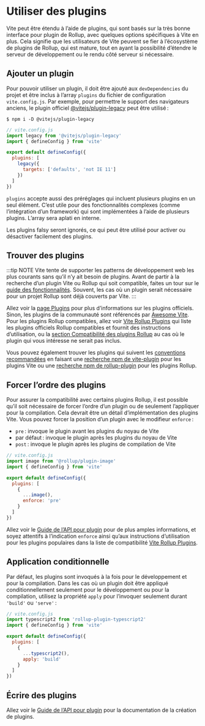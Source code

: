 # Utiliser des plugins

Vite peut être étendu à l’aide de plugins, qui sont basés sur la très bonne interface pour plugin de Rollup, avec quelques options spécifiques à Vite en plus. Cela signifie que les utilisateurs de Vite peuvent se fier à l’écosystème de plugins de Rollup, qui est mature, tout en ayant la possibilité d’étendre le serveur de développement ou le rendu côté serveur si nécessaire.

## Ajouter un plugin

Pour pouvoir utiliser un plugin, il doit être ajouté aux `devDependencies` du projet et être inclus à l’array `plugins` du fichier de configuration `vite.config.js`. Par exemple, pour permettre le support des navigateurs anciens, le plugin officiel [@vitejs/plugin-legacy](https://github.com/vitejs/vite/tree/main/packages/plugin-legacy) peut être utilisé :

```
$ npm i -D @vitejs/plugin-legacy
```

```js
// vite.config.js
import legacy from '@vitejs/plugin-legacy'
import { defineConfig } from 'vite'

export default defineConfig({
  plugins: [
    legacy({
      targets: ['defaults', 'not IE 11']
    })
  ]
})
```

`plugins` accepte aussi des préréglages qui incluent plusieurs plugins en un seul élément. C’est utile pour des fonctionnalités complexes (comme l’intégration d’un framework) qui sont implémentées à l’aide de plusieurs plugins. L’array sera aplati en interne.

Les plugins falsy seront ignorés, ce qui peut être utilisé pour activer ou désactiver facilement des plugins.

## Trouver des plugins

:::tip NOTE
Vite tente de supporter les patterns de développement web les plus courants sans qu’il n’y ait besoin de plugins. Avant de partir à la recherche d’un plugin Vite ou Rollup qui soit compatible, faites un tour sur le [guide des fonctionnalités](.md). Souvent, les cas où un plugin serait nécessaire pour un projet Rollup sont déjà couverts par Vite.
:::

Allez voir la [page Plugins](../plugins/) pour plus d’informations sur les plugins officiels. Sinon, les plugins de la communauté sont référencés par [Awesome Vite](https://github.com/vitejs/awesome-vite#plugins). Pour les plugins Rollup compatibles, allez voir [Vite Rollup Plugins](https://vite-rollup-plugins.patak.dev) qui liste les plugins officiels Rollup compatibles et fournit des instructions d’utilisation, ou la [section Compatibilité des plugins Rollup](/api-plugin#compatibilite-des-plugins-rollup) au cas où le plugin qui vous intéresse ne serait pas inclus.

Vous pouvez également trouver les plugins qui suivent les [conventions recommandées](api-plugin.md#conventions) en faisant une [recherche npm de vite-plugin](https://www.npmjs.com/search?q=vite-plugin&ranking=popularity) pour les plugins Vite ou une [recherche npm de rollup-plugin](https://www.npmjs.com/search?q=rollup-plugin&ranking=popularity) pour les plugins Rollup.

## Forcer l’ordre des plugins

Pour assurer la compatibilité avec certains plugins Rollup, il est possible qu’il soit nécessaire de forcer l’ordre d’un plugin ou de seulement l’appliquer pour la compilation. Cela devrait être un détail d’implémentation des plugins Vite. Vous pouvez forcer la position d’un plugin avec le modifieur `enforce` :

- `pre` : invoque le plugin avant les plugins du noyau de Vite
- par défaut : invoque le plugin après les plugins du noyau de Vite
- `post` : invoque le plugin après les plugins de compilation de Vite

```js
// vite.config.js
import image from '@rollup/plugin-image'
import { defineConfig } from 'vite'

export default defineConfig({
  plugins: [
    {
      ...image(),
      enforce: 'pre'
    }
  ]
})
```

Allez voir le [Guide de l’API pour plugin](api-plugin.md#ordre-du-plugin) pour de plus amples informations, et soyez attentifs à l’indication `enforce` ainsi qu’aux instructions d’utilisation pour les plugins populaires dans la liste de compatibilité [Vite Rollup Plugins](https://vite-rollup-plugins.patak.dev).

## Application conditionnelle

Par défaut, les plugins sont invoqués à la fois pour le développement et pour la compilation. Dans les cas où un plugin doit être appliqué conditionnellement seulement pour le développement ou pour la compilation, utilisez la propriété `apply` pour l’invoquer seulement durant `'build'` ou `'serve'` :

```js
// vite.config.js
import typescript2 from 'rollup-plugin-typescript2'
import { defineConfig } from 'vite'

export default defineConfig({
  plugins: [
    {
      ...typescript2(),
      apply: 'build'
    }
  ]
})
```

## Écrire des plugins

Allez voir le [Guide de l’API pour plugin](api-plugin.md) pour la documentation de la création de plugins.
